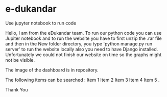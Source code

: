 # e-dukandar 



Use jupyter notebook to run code





Hello, I am from the eDukandar team. To run our python code you can use Jupiter notebook and to run the website you have to first unzip the .rar file and then in the New folder directory, you type 'python manage.py run server' to run the website locally also you need to have Django installed. Unfortunately we could not finish our website on time so the graphs might not be visible. 

The image of the dashboard is in repository. 

The following items can be searched :
Item 1
Item 2
Item 3
Item 4
Item 5 .

Thank You







